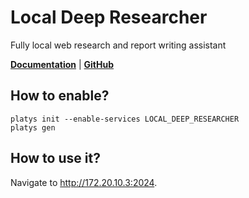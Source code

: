 # Local Deep Researcher

Fully local web research and report writing assistant 

**[Documentation](https://github.com/langchain-ai/local-deep-researcher)** | **[GitHub](https://github.com/langchain-ai/local-deep-researcher)**

## How to enable?

```
platys init --enable-services LOCAL_DEEP_RESEARCHER
platys gen
```

## How to use it?

Navigate to <http://172.20.10.3:2024>.

